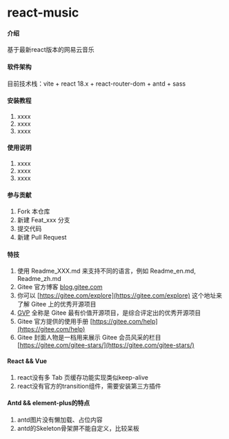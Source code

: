 # react-music

#### 介绍
基于最新react版本的网易云音乐

#### 软件架构
目前技术栈：vite + react 18.x + react-router-dom + antd + sass


#### 安装教程

1.  xxxx
2.  xxxx
3.  xxxx

#### 使用说明

1.  xxxx
2.  xxxx
3.  xxxx

#### 参与贡献

1.  Fork 本仓库
2.  新建 Feat_xxx 分支
3.  提交代码
4.  新建 Pull Request


#### 特技

1.  使用 Readme\_XXX.md 来支持不同的语言，例如 Readme\_en.md, Readme\_zh.md
2.  Gitee 官方博客 [blog.gitee.com](https://blog.gitee.com)
3.  你可以 [https://gitee.com/explore](https://gitee.com/explore) 这个地址来了解 Gitee 上的优秀开源项目
4.  [GVP](https://gitee.com/gvp) 全称是 Gitee 最有价值开源项目，是综合评定出的优秀开源项目
5.  Gitee 官方提供的使用手册 [https://gitee.com/help](https://gitee.com/help)
6.  Gitee 封面人物是一档用来展示 Gitee 会员风采的栏目 [https://gitee.com/gitee-stars/](https://gitee.com/gitee-stars/)



#### React && Vue
1. react没有多 Tab 页缓存功能实现类似keep-alive
2. react没有官方的transition组件，需要安装第三方插件

#### Antd && element-plus的特点

1. antd图片没有懒加载、占位内容
2. antd的Skeleton骨架屏不能自定义，比较呆板